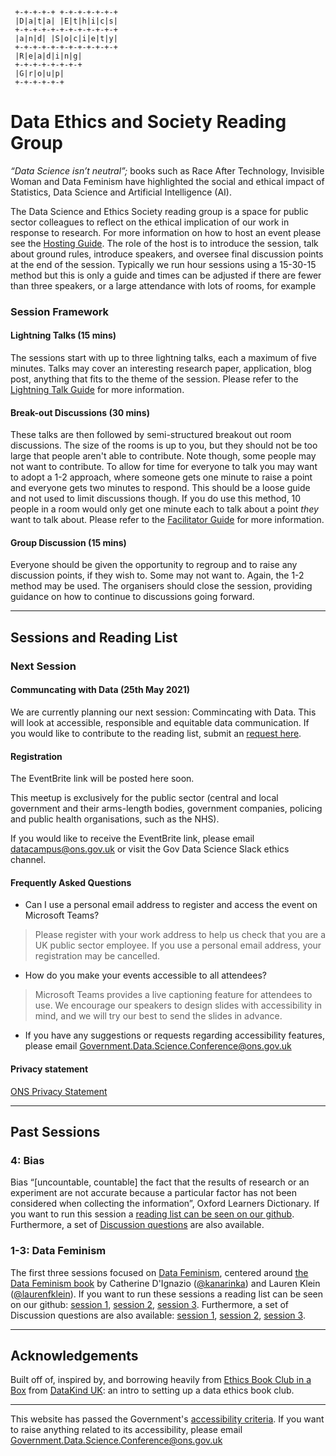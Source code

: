```
 +-+-+-+-+ +-+-+-+-+-+-+ 
 |D|a|t|a| |E|t|h|i|c|s| 
 +-+-+-+-+-+-+-+-+-+-+-+ 
 |a|n|d| |S|o|c|i|e|t|y| 
 +-+-+-+-+-+-+-+-+-+-+-+ 
 |R|e|a|d|i|n|g|         
 +-+-+-+-+-+-+-+         
 |G|r|o|u|p|             
 +-+-+-+-+-+                
```
# Data Ethics and Society Reading Group 
 
_“Data Science isn’t neutral”;_ books such as Race After Technology, Invisible Woman and Data Feminism have highlighted the social and ethical impact of Statistics, Data Science and Artificial Intelligence (AI).

The Data Science and Ethics Society reading group is a space for public sector colleagues to reflect on the ethical implication of our work in response to research. For more information on how to host an event please see the [Hosting Guide](Guides/Hosting-Guide.md). The role of the host is to introduce the session, talk about ground rules, introduce speakers, and oversee final discussion points at the end of the session. Typically we run hour sessions using a 15-30-15 method but this is only a guide and times can be adjusted if there are fewer than three speakers, or a large attendance with lots of rooms, for example

### Session Framework

#### Lightning Talks (15 mins)

The sessions start with up to three lightning talks, each a maximum of five minutes. Talks may cover an interesting research paper, application, blog post, anything that fits to the theme of the session. Please refer to the [Lightning Talk Guide](Guides/Lightning-Talk-Guide.md) for more information.

#### Break-out Discussions (30 mins)

These talks are then followed by semi-structured breakout out room discussions. The size of the rooms is up to you, but they should not be too large that people aren't able to contribute. Note though, some people may not want to contribute. To allow for time for everyone to talk you may want to adopt a 1-2 approach, where someone gets one minute to raise a point and everyone gets two minutes to respond. This should be a loose guide and not used to limit discussions though. If you do use this method, 10 people in a room would only get one minute each to talk about a point *they* want to talk about. Please refer to the [Facilitator Guide](Guides/Facilitator-Guide.md) for more information.

#### Group Discussion (15 mins)

Everyone should be given the opportunity to regroup and to raise any discussion points, if they wish to. Some may not want to. Again, the 1-2 method may be used. The organisers should close the session, providing guidance on how to continue to discussions going forward.

---

## Sessions and Reading List

### Next Session

#### Communcating with Data (25th May 2021)

We are currently planning our next session: Commincating with Data. This will look at accessible, responsible and equitable data communication. If you would like to contribute to the reading list, submit an [request here](https://github.com/datasciencecampus/ethics_society_reading_group/issues).

#### Registration

The EventBrite link will be posted here soon.

This meetup is exclusively for the public sector (central and local government and their arms-length bodies, government companies, policing and public health organisations, such as the NHS).

If you would like to receive the EventBrite link, please email [datacampus@ons.gov.uk](datacampus@ons.gov.uk) or visit the Gov Data Science Slack ethics channel.

#### Frequently Asked Questions

- Can I use a personal email address to register and access the event on Microsoft Teams?

> Please register with your work address to help us check that you are a UK public sector employee. If you use a personal email address, your registration may be cancelled.

- How do you make your events accessible to all attendees?

> Microsoft Teams provides a live captioning feature for attendees to use. We encourage our speakers to design slides with accessibility in mind, and we will try our best to send the slides in advance.

- If you have any suggestions or requests regarding accessibility features, please email Government.Data.Science.Conference@ons.gov.uk

#### Privacy statement

[ONS Privacy Statement](https://www.ons.gov.uk/aboutus/transparencyandgovernance/dataprotection/privacyinformationforourstakeholders)

---

## Past Sessions

### 4: Bias 

Bias “[uncountable, countable] the fact that the results of research or an experiment are not accurate because a particular factor has not been considered when collecting the information”, Oxford Learners Dictionary. If you want to run this session a [reading list can be seen on our github](Sessions/Bias_in_Data_Science/Session_4/bias_research_list.md). Furthermore, a set of [Discussion questions](Sessions/Bias_in_Data_Science/Session_4/questions.md) are also available.

### 1-3: Data Feminism



The first three sessions focused on [Data Feminism](https://github.com/datasciencecampus/ethics_society_reading_group/tree/main/Sessions/Data_feminism), centered around [the Data Feminism book](https://data-feminism.mitpress.mit.edu/) by
Catherine D'Ignazio ([@kanarinka](https://twitter.com/kanarinka)) and Lauren Klein ([@laurenfklein](https://twitter.com/laurenfklein)). If you want to run these sessions a reading list can be seen on our github: [session 1](Sessions/Data_Feminism/Session_1/1_Data-Feminism-Part-1.md), [session 2](Sessions/Data_Feminism/Session_2/2_Reflecting-on-Practice.md), [session 3](Sessions/Data_Feminism/Session_3/3_Data-Feminism-Part-2.md). Furthermore, a set of Discussion questions are also available: [session 1](Sessions/Data_Feminism/Session_1/Session-1-Facilitator-Qs.md), [session 2](Sessions/Data_Feminism/Session_2/Session-2-Facilitator-Qs.md), [session 3](Sessions/Data_Feminism/Session_3/Session-3-Facilitator-Qs.md).

---

## Acknowledgements

Built off of, inspired by, and borrowing heavily from [Ethics Book Club in a
Box](https://github.com/DataKind-UK/data-ethics-book-club-in-a-box) from [DataKind UK](https://datakind.org.uk/): an intro to setting up a data ethics book club.

---

This website has passed the Government's [accessibility criteria](https://www.gov.uk/service-manual/helping-people-to-use-your-service/understanding-wcag). If you want to raise anything related to its accessibility, please email Government.Data.Science.Conference@ons.gov.uk

